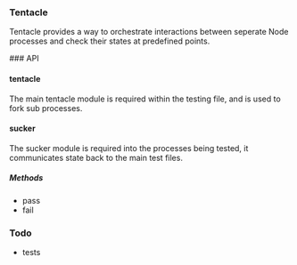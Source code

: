 ### Tentacle

Tentacle provides a way to orchestrate interactions between
seperate Node processes and check their states at predefined
points.


### API

#### tentacle

The main tentacle module is required within the testing file, 
and is used to fork sub processes. 


#### sucker

The sucker module is required into the processes being
tested, it communicates state back to the main test files. 


##### Methods

  * pass
  * fail


### Todo

  * tests